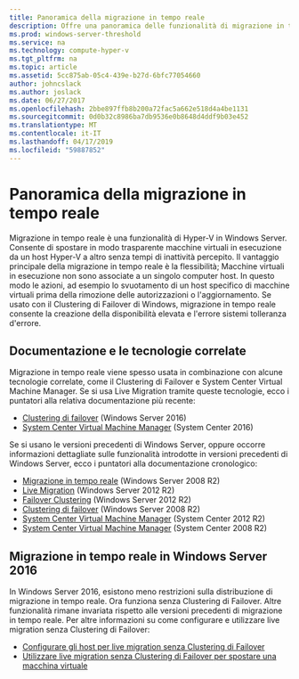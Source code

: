 ```yaml
---
title: Panoramica della migrazione in tempo reale
description: Offre una panoramica delle funzionalità di migrazione in tempo reale in Windows Server 2016.
ms.prod: windows-server-threshold
ms.service: na
ms.technology: compute-hyper-v
ms.tgt_pltfrm: na
ms.topic: article
ms.assetid: 5cc875ab-05c4-439e-b27d-6bfc77054660
author: johncslack
ms.author: joslack
ms.date: 06/27/2017
ms.openlocfilehash: 2bbe897ffb8b200a72fac5a662e518d4a4be1131
ms.sourcegitcommit: 0d0b32c8986ba7db9536e0b8648d4ddf9b03e452
ms.translationtype: MT
ms.contentlocale: it-IT
ms.lasthandoff: 04/17/2019
ms.locfileid: "59887852"
---
```

# <a name="live-migration-overview"></a>Panoramica della migrazione in tempo reale

Migrazione in tempo reale è una funzionalità di Hyper-V in Windows Server.  Consente di spostare in modo trasparente macchine virtuali in esecuzione da un host Hyper-V a altro senza tempi di inattività percepito.  Il vantaggio principale della migrazione in tempo reale è la flessibilità; Macchine virtuali in esecuzione non sono associate a un singolo computer host.  In questo modo le azioni, ad esempio lo svuotamento di un host specifico di macchine virtuali prima della rimozione delle autorizzazioni o l'aggiornamento.  Se usato con il Clustering di Failover di Windows, migrazione in tempo reale consente la creazione della disponibilità elevata e l'errore sistemi tolleranza d'errore. 

## <a name="related-technologies-and-documentation"></a>Documentazione e le tecnologie correlate

Migrazione in tempo reale viene spesso usata in combinazione con alcune tecnologie correlate, come il Clustering di Failover e System Center Virtual Machine Manager.  Se si usa Live Migration tramite queste tecnologie, ecco i puntatori alla relativa documentazione più recente:
* [Clustering di failover](../../../failover-clustering/failover-clustering-overview.md) (Windows Server 2016) 
* [System Center Virtual Machine Manager](https://docs.microsoft.com/system-center/vmm/) (System Center 2016) 

Se si usano le versioni precedenti di Windows Server, oppure occorre informazioni dettagliate sulle funzionalità introdotte in versioni precedenti di Windows Server, ecco i puntatori alla documentazione cronologico: 
* [Migrazione in tempo reale](https://technet.microsoft.com/library/ee815293(v=ws.10).aspx) (Windows Server 2008 R2)  
* [Live Migration](https://technet.microsoft.com/library/hh831435(v=ws.11).aspx) (Windows Server 2012 R2) 
* [Failover Clustering](https://technet.microsoft.com/library/hh831579(v=ws.11).aspx) (Windows Server 2012 R2)
* [Clustering di failover](https://technet.microsoft.com/library/ff182338(v=ws.10).aspx) (Windows Server 2008 R2)
* [System Center Virtual Machine Manager](https://technet.microsoft.com/library/gg610610.aspx) (System Center 2012 R2)
* [System Center Virtual Machine Manager](https://technet.microsoft.com/library/cc917964.aspx) (System Center 2008 R2)

## <a name="live-migration-in-windows-server-2016"></a>Migrazione in tempo reale in Windows Server 2016

In Windows Server 2016, esistono meno restrizioni sulla distribuzione di migrazione in tempo reale.  Ora funziona senza Clustering di Failover.  Altre funzionalità rimane invariata rispetto alle versioni precedenti di migrazione in tempo reale.  Per altre informazioni su come configurare e utilizzare live migration senza Clustering di Failover: 
* [Configurare gli host per live migration senza Clustering di Failover](../deploy/set-up-hosts-for-live-migration-without-failover-clustering.md)
* [Utilizzare live migration senza Clustering di Failover per spostare una macchina virtuale](use-live-migration-without-failover-clustering-to-move-a-virtual-machine.md)
